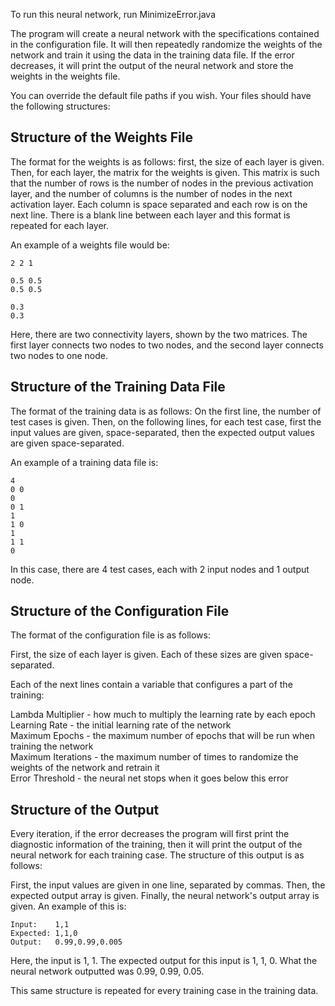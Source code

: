 To run this neural network, run MinimizeError.java

The program will create a neural network with the specifications contained in the configuration file. It will then repeatedly randomize the weights of the network and train it using the data in the training data file. If the error decreases, it will print the output of the neural network and store the weights in the weights file.

You can override the default file paths if you wish. Your files should have the following structures:

## Structure of the Weights File

The format for the weights is as follows: first, the size of each layer is given. Then, for each 
layer, the matrix for the weights is given. This matrix is such that the number of rows is the 
number of nodes in the previous activation layer, and the number of columns is the number of nodes 
in the next activation layer. Each column is space separated and each row is on the next line. There 
is a blank line between each layer and this format is repeated for each layer.

An example of a weights file would be:
     
    2 2 1
    
    0.5 0.5
    0.5 0.5
    
    0.3
    0.3
   
Here, there are two connectivity layers, shown by the two matrices. The first layer connects
two nodes to two nodes, and the second layer connects two nodes to one node.

## Structure of the Training Data File

The format of the training data is as follows: On the first line, the number of test cases is given. Then, on the following lines, for each test case, first the input values are given, space-separated, then the expected output values are given space-separated.

An example of a training data file is:

    4
    0 0
    0
    0 1
    1
    1 0
    1
    1 1
    0
    
In this case, there are 4 test cases, each with 2 input nodes and 1 output node.

## Structure of the Configuration File

The format of the configuration file is as follows:
                                        
First, the size of each layer is given. Each of these sizes are given space-separated.

Each of the next lines contain a variable that configures a part of the training:

Lambda Multiplier - how much to multiply the learning rate by each epoch\
Learning Rate - the initial learning rate of the network\
Maximum Epochs - the maximum number of epochs that will be run when training the network\
Maximum Iterations - the maximum number of times to randomize the weights of the network and retrain it\
Error Threshold - the neural net stops when it goes below this error

## Structure of the Output

Every iteration, if the error decreases the program will first print the diagnostic information of the training, then it will print the output of the neural network for each training case. The structure of this output is as follows:

First, the input values are given in one line, separated by commas. Then, the expected output array is given. Finally, the neural network's output array is given. An example of this is:

    Input:    1,1
    Expected: 1,1,0
    Output:   0.99,0.99,0.005
    
Here, the input is 1, 1. The expected output for this input is 1, 1, 0. What the neural network outputted was 0.99, 0.99, 0.05.

This same structure is repeated for every training case in the training data.